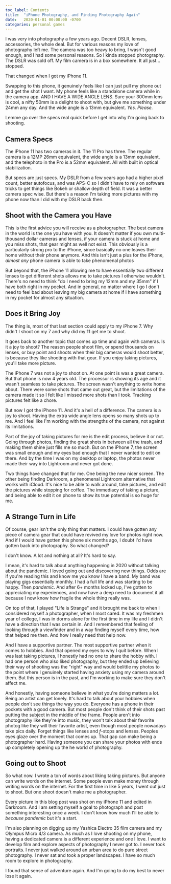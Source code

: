 ```yaml
---
toc_label: Contents
title:  "iPhone Photography, and Finding Photography Again"
date:   2020-01-01 00:00:00 -0700
categories: personal games
---
```

I was very into photography a few years ago. Decent DSLR, lenses, accessories, the whole deal. But for various reasons my love of photography left me. The camera was too heavy to bring, I wasn't good enough, and I had some personal reasons. So I kinda stopped photography. The DSLR was sold off. My film camera is in a box somewhere. It all just... stopped.

That changed when I got my iPhone 11.

Swapping to this phone, it genuinely feels like I can just pull my phone out and get the shot I want. My phone feels like a standalone camera while in the camera app. AND I HAVE A WIDE ANGLE LENS. Sure your 300mm lens is cool, a nifty 50mm is a delight to shoot with, but give me something under 24mm any day. And the wide angle is a 13mm equivalent. *Yes. Please.*

Lemme go over the specs real quick before I get into why I'm going back to shooting.

## Camera Specs

The iPhone 11 has two cameras in it. The 11 Pro has three. The regular camera is a 12MP 26mm equivalent, the wide angle is a 13mm equivalent, and the telephoto in the Pro is a 52mm equivalent. All with built in optical stabilization.

But specs are just specs. My DSLR from a few years ago had a higher pixel count, better autofocus, and was APS-C so I didn't have to rely on software tricks to get things like Bokeh or shallow depth of field. It was a better camera spec wise. But there's a reason I'm taking more pictures with my phone now than I did with my DSLR back then.

## Shoot with the Camera you Have

This is the first advice you will receive as a photographer. The best camera in the world is the one you have with you. It doesn't matter if you own multi-thousand dollar cameras and lenses, if your camera is stuck at home and you miss shots, that gear might as well not exist. This obviously is a particularly strong pro to the iPhone, since basically no one leaves their home without their phone anymore. And this isn't just a plus for the iPhone, *almost any* phone camera is able to take phenomenal photos

But beyond that, the iPhone 11 allowing me to have essentially two different lenses to get different shots allows me to take pictures I otherwise wouldn't. There's no need to think "do I need to bring my 12mm and my 35mm" if I have both right in my pocket. And in general, no matter where I go I don't need to feel bad about leaving my big camera at home if I have something in my pocket for almost any situation.

## Does it Bring Joy

The thing is, most of that last section could apply to my iPhone 7. Why didn't I shoot on my 7 and why did my 11 get me to shoot.

It goes back to another topic that comes up time and again with cameras. Is it a joy to shoot? The reason people shoot film, or spend thousands on lenses, or buy point and shoots when their big cameras would shoot better, is because they like shooting with that gear. If you enjoy taking pictures, you'll take more picture.

The iPhone 7 was not a joy to shoot on. At one point is was a great camera. But that phone is now 4 years old. The processor is showing its age and it wasn't seamless to take pictures. The screen wasn't anything to write home about. There were some shots that came out great, but the limitations of the camera made it so I felt like I missed more shots than I took. Tracking pictures felt like a chore.

But now I got the iPhone 11. And it's a hell of a difference. The camera is a joy to shoot. Having the extra wide angle lens opens so many shots up to me. And I feel like I'm working with the strengths of the camera, not against its limitations.

Part of the joy of taking pictures for me is the edit process, believe it or not. Going through photos, finding the great shots in between all the trash, and making them shine just fills me so much. But on the iPhone 7, the screen was small enough and my eyes bad enough that I never wanted to edit on there. And by the time I was on my desktop or laptop, the photos never made their way into Lightroom and never got done.

Two things have changed that for me. One being the new nicer screen. The other being finding Darkroom, a phenomenal Lightroom alternative that works with iCloud. It's nice to be able to walk around, take pictures, and edit the pictures while stopping for coffee. The immediacy of taking a picture, and being able to edit it on phone to show its true potential is so huge for me.

## A Strange Turn in Life

Of course, gear isn't the only thing that matters. I could have gotten any piece of camera gear that could have revived my love for photos right now. And if I would have gotten this phone six months ago, I doubt I'd have gotten back into photography. So what changed?

I don't know. A lot and nothing at all? It's hard to say.

I mean, it's hard to talk about anything happening in 2020 without talking about the pandemic. I loved going out and discovering new things. Odds are if you're reading this and know me you know I have a band. My band was playing gigs essentially monthly. I had a full life and was starting to be happy. Then *pandemic*. And after 6+ months locked up, I've gotten to appreciating my experiences, and now have a deep need to document it all because I now know how fragile the whole thing really was.

On top of that, I played "Life is Strange" and it brought me back to when I considered myself a photographer, when I most cared. It was my freshmen year of college, I was in dorms alone for the first time in my life and I didn't have a direction that I was certain in. And I remembered that feeling of looking through a viewfinder and in a way finding myself every time, how that helped me then. And how I really need that help now.

And I have a supportive partner. The most supportive partner when it comes to hobbies. And that opened my eyes to why I quit before. When I was last taking pictures, I honestly had no one to share the hobby with. I had one person who also liked photography, but they ended up believing their way of shooting was the "right" way and would belittle my photos to the point where I genuinely started having anxiety using my camera around them. But this person is in the past, and I'm working to make sure they don't affect me.

And honestly, having someone believe in what you're doing matters a lot. Being an artist can get lonely. It's hard to talk about your hobbies when people don't see things the way you do. Everyone has a phone in their pockets with a good camera. But most people don't think of their shots past putting the subject in the middle of the frame. People aren't into photography like they're into music, they won't talk about their favorite photog like they will their favorite artist, even though most people nowadays take pics daily. Forget things like lenses and *f*-stops and lenses. Peoples eyes glaze over the moment that comes up. That gap can make being a photographer hard. Having someone you can share your photos with ends up completely opening up the he world of photography.

## Going out to Shoot

So what now. I wrote a ton of words about liking taking pictures. But anyone can write words on the internet. Some people even make money through writing words on the internet. For the first time in like 5 years, I went out just to shoot. But one shoot doesn't make me a photographer.

Every picture in this blog post was shot on my iPhone 11 and edited in Darkroom. And I am setting myself a goal to photograph and post something interesting once a week. I don't know how much I'll be able to *because pandemic* but it's a start.

I'm also planning on digging up my Yashica Electro 35 film camera and my Olympus Micro 4/3 camera. As much as I love shooting on my phone, having a dedicated camera is a different experience and one I love. I want to develop film and explore aspects of photography I never got to. I never took portraits. I never just walked around an urban area to do pure street photography. I never sat and took a proper landscapes. I have so much room to explore in photography.

I found that sense of adventure again. And I'm going to do my best to never lose it again.
